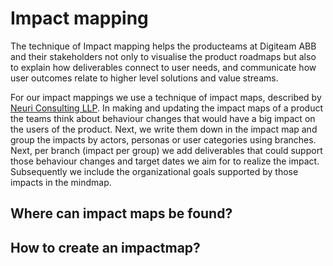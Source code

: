 # Impact mapping

The technique of Impact mapping helps the producteams at Digiteam ABB and their stakeholders not only to visualise the product roadmaps but also to explain how deliverables connect to user needs, and communicate how user outcomes relate to higher level solutions and value streams.

For our impact mappings we use a technique of impact maps, described by [Neuri Consulting LLP](https://www.impactmapping.org). In making and updating the impact maps of a product the teams think about behaviour changes that would have a big impact on the users of the product. Next, we write them down in the impact map and group the impacts by actors, personas or user categories using branches. Next, per branch (impact per group) we add deliverables that could support those behaviour changes and target dates we aim for to realize the impact. Subsequently we include the organizational goals supported by those impacts in the mindmap. 

## Where can impact maps be found?

## How to create an impactmap?
